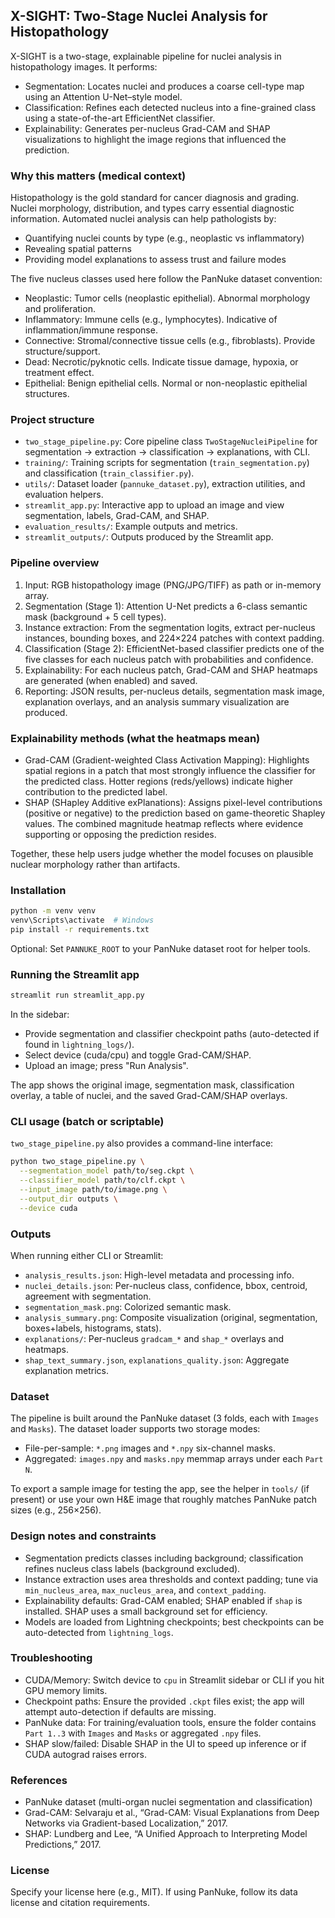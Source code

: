 ## X-SIGHT: Two-Stage Nuclei Analysis for Histopathology

X-SIGHT is a two-stage, explainable pipeline for nuclei analysis in histopathology images. It performs:

- Segmentation: Locates nuclei and produces a coarse cell-type map using an Attention U-Net–style model.
- Classification: Refines each detected nucleus into a fine-grained class using a state-of-the-art EfficientNet classifier.
- Explainability: Generates per-nucleus Grad-CAM and SHAP visualizations to highlight the image regions that influenced the prediction.


### Why this matters (medical context)
Histopathology is the gold standard for cancer diagnosis and grading. Nuclei morphology, distribution, and types carry essential diagnostic information. Automated nuclei analysis can help pathologists by:
- Quantifying nuclei counts by type (e.g., neoplastic vs inflammatory)
- Revealing spatial patterns
- Providing model explanations to assess trust and failure modes

The five nucleus classes used here follow the PanNuke dataset convention:
- Neoplastic: Tumor cells (neoplastic epithelial). Abnormal morphology and proliferation.
- Inflammatory: Immune cells (e.g., lymphocytes). Indicative of inflammation/immune response.
- Connective: Stromal/connective tissue cells (e.g., fibroblasts). Provide structure/support.
- Dead: Necrotic/pyknotic cells. Indicate tissue damage, hypoxia, or treatment effect.
- Epithelial: Benign epithelial cells. Normal or non-neoplastic epithelial structures.


### Project structure
- `two_stage_pipeline.py`: Core pipeline class `TwoStageNucleiPipeline` for segmentation → extraction → classification → explanations, with CLI.
- `training/`: Training scripts for segmentation (`train_segmentation.py`) and classification (`train_classifier.py`).
- `utils/`: Dataset loader (`pannuke_dataset.py`), extraction utilities, and evaluation helpers.
- `streamlit_app.py`: Interactive app to upload an image and view segmentation, labels, Grad-CAM, and SHAP.
- `evaluation_results/`: Example outputs and metrics.
- `streamlit_outputs/`: Outputs produced by the Streamlit app.


### Pipeline overview
1) Input: RGB histopathology image (PNG/JPG/TIFF) as path or in-memory array.
2) Segmentation (Stage 1): Attention U-Net predicts a 6-class semantic mask (background + 5 cell types).
3) Instance extraction: From the segmentation logits, extract per-nucleus instances, bounding boxes, and 224×224 patches with context padding.
4) Classification (Stage 2): EfficientNet-based classifier predicts one of the five classes for each nucleus patch with probabilities and confidence.
5) Explainability: For each nucleus patch, Grad-CAM and SHAP heatmaps are generated (when enabled) and saved.
6) Reporting: JSON results, per-nucleus details, segmentation mask image, explanation overlays, and an analysis summary visualization are produced.


### Explainability methods (what the heatmaps mean)
- Grad-CAM (Gradient-weighted Class Activation Mapping): Highlights spatial regions in a patch that most strongly influence the classifier for the predicted class. Hotter regions (reds/yellows) indicate higher contribution to the predicted label.
- SHAP (SHapley Additive exPlanations): Assigns pixel-level contributions (positive or negative) to the prediction based on game-theoretic Shapley values. The combined magnitude heatmap reflects where evidence supporting or opposing the prediction resides.

Together, these help users judge whether the model focuses on plausible nuclear morphology rather than artifacts.


### Installation
```bash
python -m venv venv
venv\Scripts\activate  # Windows
pip install -r requirements.txt
```

Optional: Set `PANNUKE_ROOT` to your PanNuke dataset root for helper tools.


### Running the Streamlit app
```bash
streamlit run streamlit_app.py
```
In the sidebar:
- Provide segmentation and classifier checkpoint paths (auto-detected if found in `lightning_logs/`).
- Select device (cuda/cpu) and toggle Grad-CAM/SHAP.
- Upload an image; press "Run Analysis".

The app shows the original image, segmentation mask, classification overlay, a table of nuclei, and the saved Grad-CAM/SHAP overlays.


### CLI usage (batch or scriptable)
`two_stage_pipeline.py` also provides a command-line interface:
```bash
python two_stage_pipeline.py \
  --segmentation_model path/to/seg.ckpt \
  --classifier_model path/to/clf.ckpt \
  --input_image path/to/image.png \
  --output_dir outputs \
  --device cuda
```


### Outputs
When running either CLI or Streamlit:
- `analysis_results.json`: High-level metadata and processing info.
- `nuclei_details.json`: Per-nucleus class, confidence, bbox, centroid, agreement with segmentation.
- `segmentation_mask.png`: Colorized semantic mask.
- `analysis_summary.png`: Composite visualization (original, segmentation, boxes+labels, histograms, stats).
- `explanations/`: Per-nucleus `gradcam_*` and `shap_*` overlays and heatmaps.
- `shap_text_summary.json`, `explanations_quality.json`: Aggregate explanation metrics.


### Dataset
The pipeline is built around the PanNuke dataset (3 folds, each with `Images` and `Masks`). The dataset loader supports two storage modes:
- File-per-sample: `*.png` images and `*.npy` six-channel masks.
- Aggregated: `images.npy` and `masks.npy` memmap arrays under each `Part N`.

To export a sample image for testing the app, see the helper in `tools/` (if present) or use your own H&E image that roughly matches PanNuke patch sizes (e.g., 256×256).


### Design notes and constraints
- Segmentation predicts classes including background; classification refines nucleus class labels (background excluded).
- Instance extraction uses area thresholds and context padding; tune via `min_nucleus_area`, `max_nucleus_area`, and `context_padding`.
- Explainability defaults: Grad-CAM enabled; SHAP enabled if `shap` is installed. SHAP uses a small background set for efficiency.
- Models are loaded from Lightning checkpoints; best checkpoints can be auto-detected from `lightning_logs`.


### Troubleshooting
- CUDA/Memory: Switch device to `cpu` in Streamlit sidebar or CLI if you hit GPU memory limits.
- Checkpoint paths: Ensure the provided `.ckpt` files exist; the app will attempt auto-detection if defaults are missing.
- PanNuke data: For training/evaluation tools, ensure the folder contains `Part 1..3` with `Images` and `Masks` or aggregated `.npy` files.
- SHAP slow/failed: Disable SHAP in the UI to speed up inference or if CUDA autograd raises errors.


### References
- PanNuke dataset (multi-organ nuclei segmentation and classification)
- Grad-CAM: Selvaraju et al., “Grad-CAM: Visual Explanations from Deep Networks via Gradient-based Localization,” 2017.
- SHAP: Lundberg and Lee, “A Unified Approach to Interpreting Model Predictions,” 2017.


### License
Specify your license here (e.g., MIT). If using PanNuke, follow its data license and citation requirements.


